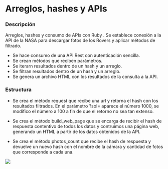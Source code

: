 # Arreglos, hashes y APIs

### Descripción

Arreglos, hashes y consumo de APIs con Ruby . Se establece conexión a la API de la NASA para descargar fotos de los Rovers y aplicar métodos de filtrado.
- Se hace consumo de una API Rest con autenticación sencilla.
- Se crean métodos que reciben parámetros.
- Se iterarn resultados dentro de un hash y un arreglo.
- Se filtran resultados dentro de un hash y un arreglo.
- Se genera un archivo HTML con los resultados de la consulta a la API.

### Estructura
-  Se crea el método request que recibe una url y retorna el hash con los resultados filtrados. En el parámetro ?sol= aparece el número 1000, se modifico el número a 100 a fin de que el retorno no sea tan extenso.

- Se crea el método build_web_page que se encarga de recibir el hash de respuesta contentivo de todos los datos y contruimos una página web, generando un HTML a partir de los datos obtenidos de la API.

- Se crea el método photos_count que recibe el hash de respuesta y devuelve un nuevo hash con el nombre de la cámara y cantidad de fotos que corresponde a cada una.




![](https://railsware.com/blog/wp-content/uploads/2013/04/API-with-Ruby.png)
